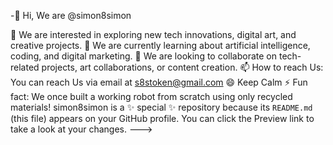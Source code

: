 -👋 Hi, We are  @simon8simon

👀 We are interested in exploring new tech innovations, digital art, and creative projects.
🌱 We are  currently learning about artificial intelligence, coding, and digital marketing.
💞️ We are looking to collaborate on tech-related projects, art collaborations, or content creation.
📫 How to reach Us: You can reach Us via email at s8stoken@gmail.com 
😄 Keep Calm
⚡ Fun fact: We once built a working robot from scratch using only recycled materials!
simon8simon is a ✨ special ✨ repository because its `README.md` (this file) appears on your GitHub profile.
You can click the Preview link to take a look at your changes.
--->
